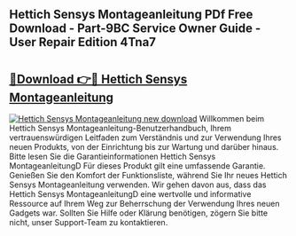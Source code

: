 ## Hettich Sensys Montageanleitung PDf Free Download - Part-9BC Service Owner Guide - User Repair Edition 4Tna7

# <h2><a href="http://df760o.blite.top/?on=Hettich+Sensys+Montageanleitung">🔗Download 👉🔴 Hettich Sensys Montageanleitung</a></h2>

[![Hettich Sensys Montageanleitung new download](https://i.imgur.com/lujVjoI.png)](http://df760o.blite.top/?on=Hettich+Sensys+Montageanleitung)
Willkommen beim Hettich Sensys Montageanleitung-Benutzerhandbuch, Ihrem vertrauenswürdigen Leitfaden zum Verständnis und zur Verwendung Ihres neuen Produkts, von der Einrichtung bis zur Wartung und darüber hinaus. Bitte lesen Sie die Garantieinformationen Hettich Sensys MontageanleitungD Für dieses Produkt gilt eine umfassende Garantie. Genießen Sie den Komfort der Funktionsliste, während Sie Ihr neues Hettich Sensys Montageanleitung verwenden. Wir gehen davon aus, dass das Hettich Sensys MontageanleitungD eine wertvolle und informative Ressource auf Ihrem Weg zur Beherrschung der Verwendung Ihres neuen Gadgets war. Sollten Sie Hilfe oder Klärung benötigen, zögern Sie bitte nicht, unser Support-Team zu kontaktieren.
